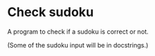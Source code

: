 # Check sudoku
<p>A program to check if a sudoku is correct or not.</p>
<p>(Some of the sudoku input will be in docstrings.)</p>
